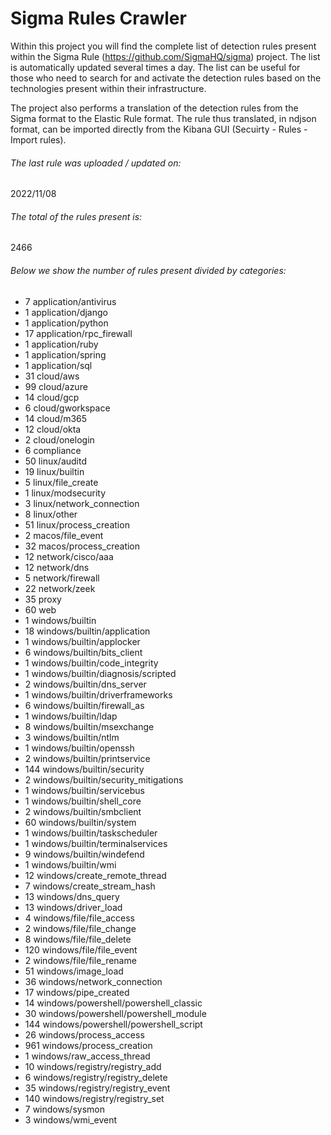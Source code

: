 # Sigma Rules Crawler
Within this project you will find the complete list of detection rules present within the Sigma Rule (https://github.com/SigmaHQ/sigma) project. The list is automatically updated several times a day.
The list can be useful for those who need to search for and activate the detection rules based on the technologies present within their infrastructure.

The project also performs a translation of the detection rules from the Sigma format to the Elastic Rule format. The rule thus translated, in ndjson format, can be imported directly from the Kibana GUI (Secuirty - Rules - Import rules).


###### The last rule was uploaded / updated on:
2022/11/08
###### The total of the rules present is:
2466
###### Below we show the number of rules present divided by categories:
- 7 application/antivirus
- 1 application/django
- 1 application/python
- 17 application/rpc_firewall
- 1 application/ruby
- 1 application/spring
- 1 application/sql
- 31 cloud/aws
- 99 cloud/azure
- 14 cloud/gcp
- 6 cloud/gworkspace
- 14 cloud/m365
- 12 cloud/okta
- 2 cloud/onelogin
- 6 compliance
- 50 linux/auditd
- 19 linux/builtin
- 5 linux/file_create
- 1 linux/modsecurity
- 3 linux/network_connection
- 8 linux/other
- 51 linux/process_creation
- 2 macos/file_event
- 32 macos/process_creation
- 12 network/cisco/aaa
- 12 network/dns
- 5 network/firewall
- 22 network/zeek
- 35 proxy
- 60 web
- 1 windows/builtin
- 18 windows/builtin/application
- 1 windows/builtin/applocker
- 6 windows/builtin/bits_client
- 1 windows/builtin/code_integrity
- 1 windows/builtin/diagnosis/scripted
- 2 windows/builtin/dns_server
- 1 windows/builtin/driverframeworks
- 6 windows/builtin/firewall_as
- 1 windows/builtin/ldap
- 8 windows/builtin/msexchange
- 3 windows/builtin/ntlm
- 1 windows/builtin/openssh
- 2 windows/builtin/printservice
- 144 windows/builtin/security
- 2 windows/builtin/security_mitigations
- 1 windows/builtin/servicebus
- 1 windows/builtin/shell_core
- 2 windows/builtin/smbclient
- 60 windows/builtin/system
- 1 windows/builtin/taskscheduler
- 1 windows/builtin/terminalservices
- 9 windows/builtin/windefend
- 1 windows/builtin/wmi
- 12 windows/create_remote_thread
- 7 windows/create_stream_hash
- 13 windows/dns_query
- 13 windows/driver_load
- 4 windows/file/file_access
- 2 windows/file/file_change
- 8 windows/file/file_delete
- 120 windows/file/file_event
- 2 windows/file/file_rename
- 51 windows/image_load
- 36 windows/network_connection
- 17 windows/pipe_created
- 14 windows/powershell/powershell_classic
- 30 windows/powershell/powershell_module
- 144 windows/powershell/powershell_script
- 26 windows/process_access
- 961 windows/process_creation
- 1 windows/raw_access_thread
- 10 windows/registry/registry_add
- 6 windows/registry/registry_delete
- 35 windows/registry/registry_event
- 140 windows/registry/registry_set
- 7 windows/sysmon
- 3 windows/wmi_event
